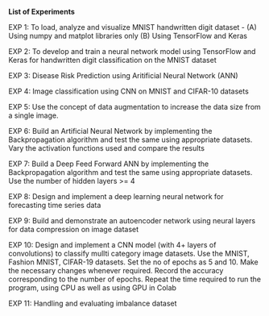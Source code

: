 **List of Experiments**

EXP 1: To load, analyze and visualize MNIST handwritten digit dataset - (A) Using numpy and matplot libraries only (B) Using TensorFlow and Keras

EXP 2: To develop and train a neural network model using TensorFlow and Keras for handwritten digit classification on the MNIST dataset

EXP 3: Disease Risk Prediction using Aritificial Neural Network (ANN)

EXP 4: Image classification using CNN on MNIST and CIFAR-10 datasets

EXP 5: Use the concept of data augmentation to increase the data size from a single image. 

EXP 6: Build an Artificial Neural Network by implementing the Backpropagation algorithm and test the same using appropriate datasets. Vary the activation functions used and compare the results

EXP 7: Build a Deep Feed Forward ANN by implementing the Backpropagation algorithm and test the same using appropriate datasets. Use the number of hidden layers >= 4

EXP 8: Design and implement a deep learning neural network for forecasting time series data

EXP 9: Build and demonstrate an autoencoder network using neural layers for data compression on image dataset

EXP 10: Design and implement a CNN model (with 4+ layers of convolutions) to classify mullti category image datasets. Use the MNIST, Fashion MNIST, CIFAR-19 datasets. Set the no of epochs as 5 and 10. Make the necessary changes whenever required. Record the accuracy corresponding to the number of epochs. Repeat the time required to run the program, using CPU as well as using GPU in Colab 

EXP 11: Handling and evaluating imbalance dataset
